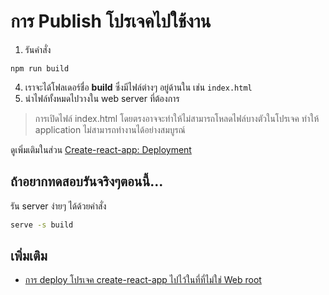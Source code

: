 
# การ Publish โปรเจคไปใช้งาน 

1. รันคำสั่ง
```
npm run build
```
4. เราจะได้โฟลเดอร์ชื่อ **build** ซึ่งมีไฟล์ต่างๆ อยู่ด้านใน เช่น `index.html`
5. นำไฟล์ทั้งหมดไปวางใน web server ที่ต้องการ

> การเปิดไฟล์ index.html โดยตรงอาจจะทำให้ไม่สามารถโหลดไฟล์บางตัวในโปรเจค ทำให้ application ไม่สามารถทำงานได้อย่างสมบูรณ์ 

ดูเพิ่มเติมในส่วน [Create-react-app: Deployment](https://create-react-app.dev/docs/deployment/)

## ถ้าอยากทดสอบรันจริงๆตอนนี้...

รัน server ง่ายๆ ได้ด้วยคำสั่ง 

```bash
serve -s build
```

## เพิ่มเติม

- [การ deploy โปรเจค create-react-app ไปไว้ในที่ที่ไม่ใช่ Web root](https://nextflow.in.th/2020/react-deploy-with-relative-path-create-react-app/)
